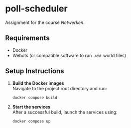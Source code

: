 # poll-scheduler
Assignment for the course *Netwerken*.

## Requirements
- Docker
- Webots (or compatible software to run `.wbt` world files)

## Setup Instructions

1. **Build the Docker images**  
   Navigate to the project root directory and run:
   ```bash
   docker compose build
   ```

2. **Start the services**  
   After a successful build, launch the services using:
   ```bash
   docker compose up
   ```